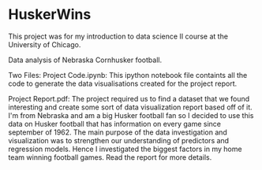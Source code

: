 # HuskerWins
This project was for my introduction to data science II course at the University of Chicago. 

Data analysis of Nebraska Cornhusker football.

Two Files:
  Project Code.ipynb:
    This ipython notebook file containts all the code to generate the data visualisations created for the project report.
    
  Project Report.pdf:
    The project required us to find a dataset that we found interesting and create some sort of data visualization report based off of it. 
    I'm from Nebraska and am a big Husker football fan so I decided to use this data on Husker football that has information on every game
    since september of 1962. The main purpose of the data investigation and visualization was to strengthen our understanding of predictors
    and regression models. Hence I investigated the biggest factors in my home team winning football games. Read the report for more details.
